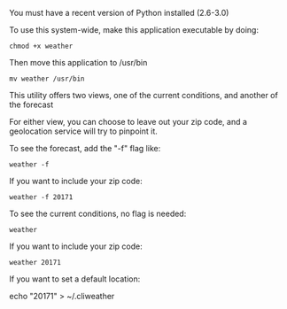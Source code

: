 You must have a recent version of Python installed (2.6-3.0)

To use this system-wide, make this application executable by doing:

	chmod +x weather
	
Then move this application to /usr/bin

	mv weather /usr/bin
	

This utility offers two views, one of the current conditions, and another of the forecast

For either view, you can choose to leave out your zip code, and a geolocation service will try to pinpoint it.

To see the forecast, add the "-f" flag like:

	weather -f
	
If you want to include your zip code:

	weather -f 20171
	
To see the current conditions, no flag is needed:

	weather

If you want to include your zip code:
	
	weather 20171

If you want to set a default location:

  echo "20171" > ~/.cliweather
